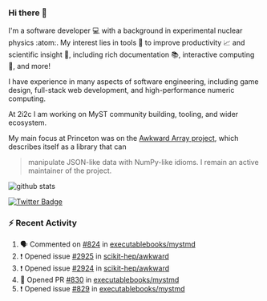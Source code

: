 ### Hi there 👋 

I'm a software developer 💻 with a background in experimental nuclear physics :atom:. My interest lies in tools :wrench: to improve productivity :chart_with_upwards_trend: and scientific insight :telescope:, including rich documentation 📚, interactive computing 🧮, and more! 

I have experience in many aspects of software engineering, including game design, full-stack web development, and high-performance numeric computing. 

At 2i2c I am working on MyST community building, tooling, and wider ecosystem. 

My main focus at Princeton was on the [Awkward Array project](awkward-array.org/), which describes itself as a library that can 
> manipulate JSON-like data with NumPy-like idioms. I remain an active maintainer of the project. 

![github stats](https://github-readme-stats.vercel.app/api?username=agoose77&show_icons=true&hide_rank=true&hide_title=true&bg_color=30,e76445,904e95&text_color=efe3ec&icon_color=efe3ec)
<!--
**agoose77/agoose77** is a ✨ _special_ ✨ repository because its `README.md` (this file) appears on your GitHub profile.

Here are some ideas to get you started:

- 🔭 I’m currently working on ...
- 🌱 I’m currently learning ...
- 👯 I’m looking to collaborate on ...
- 🤔 I’m looking for help with ...
- 💬 Ask me about ...
- 📫 How to reach me: ...
- 😄 Pronouns: ...
- ⚡ Fun fact: ...
-->

[![Twitter Badge](https://img.shields.io/twitter/follow/agoose77?style=flat-square&logo=Twitter&logoColor=white&color=cornflowerblue)](https://twitter.com/agoose77)

### :zap: Recent Activity

<!--START_SECTION:activity-->
1. 🗣 Commented on [#824](https://github.com/executablebooks/mystmd/issues/824#issuecomment-1883058035) in [executablebooks/mystmd](https://github.com/executablebooks/mystmd)
2. ❗ Opened issue [#2925](https://github.com/scikit-hep/awkward/issues/2925) in [scikit-hep/awkward](https://github.com/scikit-hep/awkward)
3. ❗ Opened issue [#2924](https://github.com/scikit-hep/awkward/issues/2924) in [scikit-hep/awkward](https://github.com/scikit-hep/awkward)
4. 💪 Opened PR [#830](https://github.com/executablebooks/mystmd/pull/830) in [executablebooks/mystmd](https://github.com/executablebooks/mystmd)
5. ❗ Opened issue [#829](https://github.com/executablebooks/mystmd/issues/829) in [executablebooks/mystmd](https://github.com/executablebooks/mystmd)
<!--END_SECTION:activity-->
